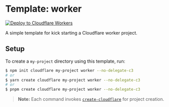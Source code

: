 # Template: worker

[![Deploy to Cloudflare Workers](https://deploy.workers.cloudflare.com/button)](https://deploy.workers.cloudflare.com/?url=https://github.com/cloudflare/templates/tree/main/worker)

A simple template for kick starting a Cloudflare worker project.

## Setup

To create a `my-project` directory using this template, run:

```sh
$ npm init cloudflare my-project worker --no-delegate-c3
# or
$ yarn create cloudflare my-project worker --no-delegate-c3
# or
$ pnpm create cloudflare my-project worker --no-delegate-c3
```

> **Note:** Each command invokes [`create-cloudflare`](https://www.npmjs.com/package/create-cloudflare) for project creation.
